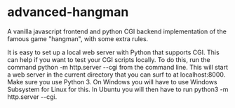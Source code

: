 # advanced-hangman
A vanilla javascript frontend and python CGI backend implementation of the famous game "hangman", with some extra rules.

It is easy to set up a local web server with Python that supports CGI.
This can help if you want to test your CGI scripts locally. To do this, run the command python -m http.server --cgi from the command line. This will start a web server in the current directory that you can surf to at localhost:8000. Make sure you use Python 3. On Windows you will have to use Windows Subsystem for Linux for this. In Ubuntu you will then have to run python3 -m http.server --cgi.
